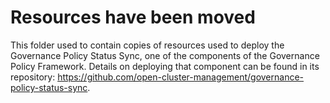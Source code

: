 # Resources have been moved

This folder used to contain copies of resources used to deploy the Governance Policy Status Sync, one of the components of the Governance Policy Framework. Details on deploying that component can be found in its repository: https://github.com/open-cluster-management/governance-policy-status-sync.
